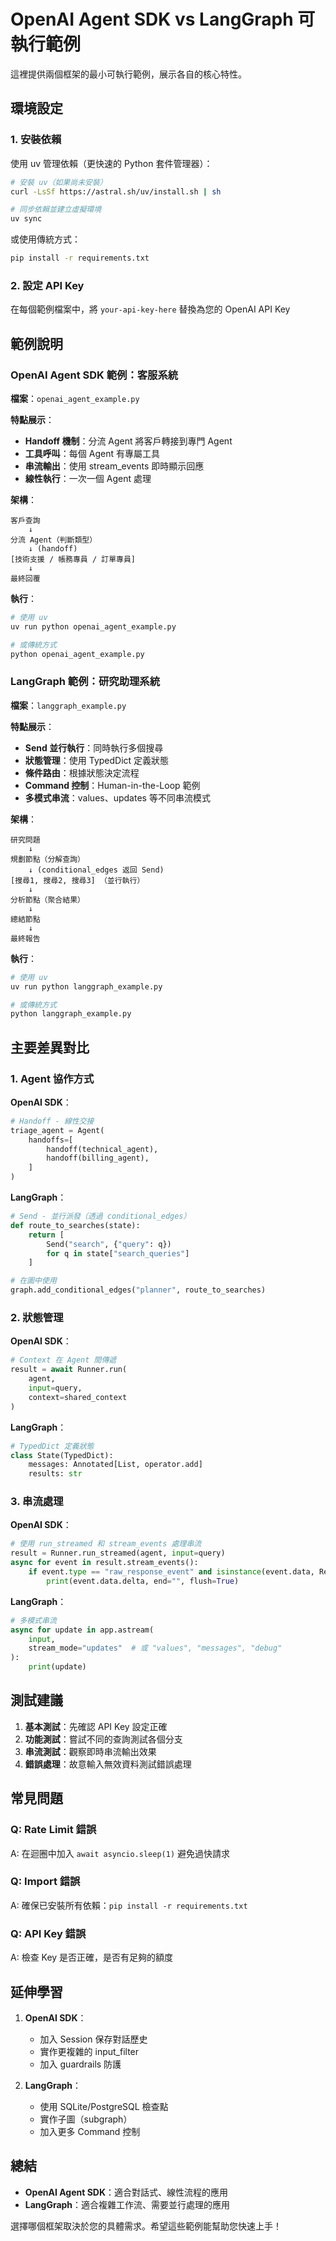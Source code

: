 # OpenAI Agent SDK vs LangGraph 可執行範例

這裡提供兩個框架的最小可執行範例，展示各自的核心特性。

## 環境設定

### 1. 安裝依賴

使用 uv 管理依賴（更快速的 Python 套件管理器）：

```bash
# 安裝 uv（如果尚未安裝）
curl -LsSf https://astral.sh/uv/install.sh | sh

# 同步依賴並建立虛擬環境
uv sync
```

或使用傳統方式：

```bash
pip install -r requirements.txt
```

### 2. 設定 API Key

在每個範例檔案中，將 `your-api-key-here` 替換為您的 OpenAI API Key


## 範例說明

### OpenAI Agent SDK 範例：客服系統

**檔案**：`openai_agent_example.py`

**特點展示**：
- **Handoff 機制**：分流 Agent 將客戶轉接到專門 Agent
- **工具呼叫**：每個 Agent 有專屬工具
- **串流輸出**：使用 stream_events 即時顯示回應
- **線性執行**：一次一個 Agent 處理

**架構**：
```
客戶查詢
    ↓
分流 Agent（判斷類型）
    ↓ (handoff)
[技術支援 / 帳務專員 / 訂單專員]
    ↓
最終回覆
```

**執行**：
```bash
# 使用 uv
uv run python openai_agent_example.py

# 或傳統方式
python openai_agent_example.py
```

### LangGraph 範例：研究助理系統

**檔案**：`langgraph_example.py`

**特點展示**：
- **Send 並行執行**：同時執行多個搜尋
- **狀態管理**：使用 TypedDict 定義狀態
- **條件路由**：根據狀態決定流程
- **Command 控制**：Human-in-the-Loop 範例
- **多模式串流**：values、updates 等不同串流模式

**架構**：
```
研究問題
    ↓
規劃節點（分解查詢）
    ↓ (conditional_edges 返回 Send)
[搜尋1, 搜尋2, 搜尋3] （並行執行）
    ↓
分析節點（聚合結果）
    ↓
總結節點
    ↓
最終報告
```

**執行**：
```bash
# 使用 uv
uv run python langgraph_example.py

# 或傳統方式
python langgraph_example.py
```

## 主要差異對比

### 1. Agent 協作方式

**OpenAI SDK**：
```python
# Handoff - 線性交接
triage_agent = Agent(
    handoffs=[
        handoff(technical_agent),
        handoff(billing_agent),
    ]
)
```

**LangGraph**：
```python
# Send - 並行派發（透過 conditional_edges）
def route_to_searches(state):
    return [
        Send("search", {"query": q}) 
        for q in state["search_queries"]
    ]

# 在圖中使用
graph.add_conditional_edges("planner", route_to_searches)
```

### 2. 狀態管理

**OpenAI SDK**：
```python
# Context 在 Agent 間傳遞
result = await Runner.run(
    agent,
    input=query,
    context=shared_context
)
```

**LangGraph**：
```python
# TypedDict 定義狀態
class State(TypedDict):
    messages: Annotated[List, operator.add]
    results: str
```

### 3. 串流處理

**OpenAI SDK**：
```python
# 使用 run_streamed 和 stream_events 處理串流
result = Runner.run_streamed(agent, input=query)
async for event in result.stream_events():
    if event.type == "raw_response_event" and isinstance(event.data, ResponseTextDeltaEvent):
        print(event.data.delta, end="", flush=True)
```

**LangGraph**：
```python
# 多模式串流
async for update in app.astream(
    input,
    stream_mode="updates"  # 或 "values", "messages", "debug"
):
    print(update)
```

## 測試建議

1. **基本測試**：先確認 API Key 設定正確
2. **功能測試**：嘗試不同的查詢測試各個分支
3. **串流測試**：觀察即時串流輸出效果
4. **錯誤處理**：故意輸入無效資料測試錯誤處理

## 常見問題

### Q: Rate Limit 錯誤
A: 在迴圈中加入 `await asyncio.sleep(1)` 避免過快請求

### Q: Import 錯誤
A: 確保已安裝所有依賴：`pip install -r requirements.txt`

### Q: API Key 錯誤
A: 檢查 Key 是否正確，是否有足夠的額度

## 延伸學習

1. **OpenAI SDK**：
   - 加入 Session 保存對話歷史
   - 實作更複雜的 input_filter
   - 加入 guardrails 防護

2. **LangGraph**：
   - 使用 SQLite/PostgreSQL 檢查點
   - 實作子圖（subgraph）
   - 加入更多 Command 控制

## 總結

- **OpenAI Agent SDK**：適合對話式、線性流程的應用
- **LangGraph**：適合複雜工作流、需要並行處理的應用

選擇哪個框架取決於您的具體需求。希望這些範例能幫助您快速上手！